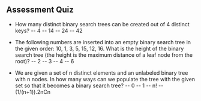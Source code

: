## Assessment Quiz

- How many distinct binary search trees can be created out of 4 distinct keys?
-- 4
-- 14
-- 24
-- 42

- The following numbers are inserted into an empty binary search tree in the given order: 10, 1, 3, 5, 15, 12, 16. What is the height of the binary search tree (the height is the maximum distance of a leaf node from the root)?
-- 2
-- 3
-- 4
-- 6

- We are given a set of n distinct elements and an unlabeled binary tree with n nodes. In how many ways can we populate the tree with the given set so that it becomes a binary search tree?
-- 0
-- 1
-- n!
-- (1/(n+1)).2nCn